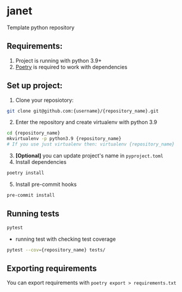 # janet
Template python repository


## Requirements:
1. Project is running with python 3.9+
2. [Poetry](https://python-poetry.org/docs/) is required to work with dependencies



## Set up project:

1. Clone your reposiotory:
```sh
git clone git@github.com:{username}/{repository_name}.git
```
2. Enter the repository and create virtualenv with python 3.9
```sh
cd {repository_name}
mkvirtualenv -p python3.9 {repository_name}
# If you use just virtualenv then: virtualenv {repository_name}
```
3. **[Optional]** you can update project's name in `pyproject.toml`
4. Install dependencies
```sh
poetry install
```
5. Install pre-commit hooks
```sh
pre-commit install
```


## Running tests
```sh
pytest
```

- running test with checking test coverage
```sh
pytest --cov={repository_name} tests/
```


## Exporting requirements
You can export requirements with `poetry export > requirements.txt`
